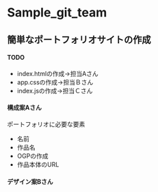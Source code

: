 # Sample_git_team

## 簡単なポートフォリオサイトの作成
#### TODO

* index.htmlの作成->担当Aさん
* app.cssの作成->担当Ｂさん
* index.jsの作成->担当Ｃさん

#### 構成案Aさん
ポートフォリオに必要な要素
- 名前
- 作品名
- OGPの作成
- 作品本体のURL

#### デザイン案Bさん